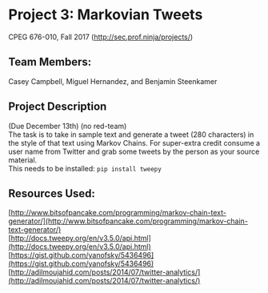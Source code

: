 # Project 3: Markovian Tweets
CPEG 676-010, Fall 2017 (http://sec.prof.ninja/projects/)
## Team Members: 
Casey Campbell, Miguel Hernandez, and Benjamin Steenkamer
## Project Description
(Due December 13th) (no red-team)  
The task is to take in sample text and generate a tweet (280 characters) in the style of that text using Markov Chains.
For super-extra credit consume a user name from Twitter and grab some tweets by the person as your source material.  
This needs to be installed: `pip install tweepy`  
## Resources Used: 
[http://www.bitsofpancake.com/programming/markov-chain-text-generator/](http://www.bitsofpancake.com/programming/markov-chain-text-generator/)  
[http://docs.tweepy.org/en/v3.5.0/api.html](http://docs.tweepy.org/en/v3.5.0/api.html)  
[https://gist.github.com/yanofsky/5436496](https://gist.github.com/yanofsky/5436496)  
[http://adilmoujahid.com/posts/2014/07/twitter-analytics/](http://adilmoujahid.com/posts/2014/07/twitter-analytics/)  